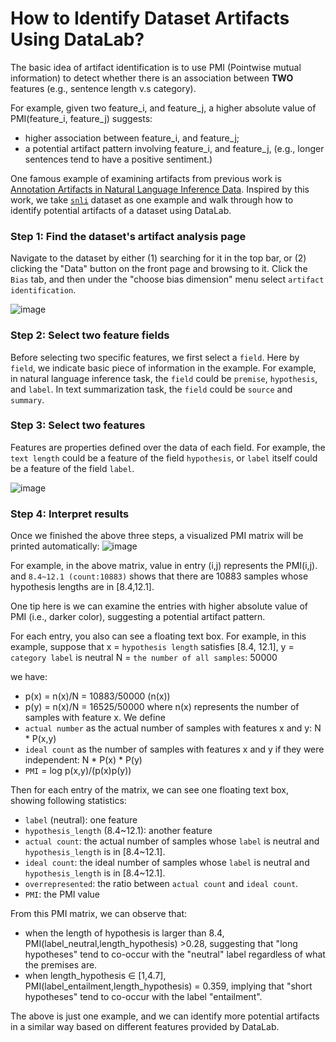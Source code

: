 # How to Identify Dataset Artifacts Using DataLab?


The basic idea of artifact identification is to use PMI (Pointwise mutual information) to detect whether there
is an association between **TWO** features (e.g., sentence length v.s category).

For example, given two feature_i, and feature_j, a higher absolute value of PMI(feature_i, feature_j) 
suggests: 
* higher association between feature_i, and feature_j; 
* a potential artifact pattern involving feature_i, and feature_j, (e.g., longer sentences tend to have a positive sentiment.)


One famous example of examining artifacts from previous work is [Annotation Artifacts in Natural Language Inference Data](https://arxiv.org/pdf/1803.02324.pdf).
Inspired by this work, we take [`snli`](http://datalab.nlpedia.ai/normal_dataset/617794bfb7314cb4146d2384/dataset_bias) dataset 
as one example and walk through how to identify potential artifacts of a dataset using DataLab.
 


### Step 1: Find the dataset's artifact analysis page
Navigate to the dataset by either (1) searching for it in the top bar, or (2) clicking the "Data" button on the front page and browsing to it.
Click the `Bias` tab, and then under the "choose bias dimension" menu select `artifact identification`.

![image](https://user-images.githubusercontent.com/59123869/154880168-d6def7f6-2833-4665-a490-3cb09fd199d4.png)


### Step 2: Select two feature fields

Before selecting two specific features, we first select a `field`.
Here by `field`, we indicate basic piece of information in the example.
For example, in natural language inference task, the `field` could be `premise`, `hypothesis`, and `label`.
In text summarization task, the `field` could be `source` and `summary`.


### Step 3: Select two features
Features are properties defined over the data of each field. For example,
the `text length` could be a feature of the field `hypothesis`, or `label` itself could be a feature of the field `label`.

![image](https://user-images.githubusercontent.com/59123869/154881277-c1b1de9a-3a07-4446-8a2b-e9fbad161d75.png)



### Step 4: Interpret results
Once we finished the above three steps, a visualized PMI matrix will be printed automatically:
![image](https://user-images.githubusercontent.com/59123869/154881323-0e614f18-571d-4340-b991-91e5b35f3f80.png)


For example, in the above matrix, value in entry (i,j) represents the PMI(i,j).
and `8.4~12.1 (count:10883)` shows that there are 10883 samples whose hypothesis lengths are in [8.4,12.1].


One tip here is we can examine the entries with higher absolute value of PMI (i.e., darker color), suggesting a potential artifact pattern.

For each entry, you also can see a floating text box. For example, in this example, suppose that
x = `hypothesis length` satisfies [8.4, 12.1],
y = `category label` is neutral
N = `the number of all samples`: 50000

we have:

* p(x) = n(x)/N = 10883/50000  (n(x))
* p(y) = n(x)/N = 16525/50000
where n(x) represents the number of samples with feature x.
We define
* `actual number` as the actual number of samples with features x and y: N * P(x,y) 
* `ideal count` as the number of samples with features x and y if they were independent: N * P(x) * P(y)
* `PMI` = log p(x,y)/(p(x)p(y))

Then for each entry of the matrix, we can see one floating text box, showing following statistics:
* `label` (neutral): one feature
* `hypothesis_length` (8.4~12.1): another feature
* `actual count`: the actual number of samples whose `label` is neutral and `hypothesis_length` is in [8.4~12.1].
* `ideal count`: the ideal number of samples whose `label` is neutral and `hypothesis_length` is in [8.4~12.1].
* `overrepresented`: the ratio between `actual count` and `ideal count`.
* `PMI`: the PMI value  

From this PMI matrix, we can observe that:
* when the length of hypothesis is larger than 8.4, PMI(label_neutral,length_hypothesis) >0.28, suggesting that "long hypotheses" tend to co-occur with 
  the "neutral" label regardless of what the premises are.
* when length_hypothesis ∈ [1,4.7], PMI(label_entailment,length_hypothesis) = 0.359, implying that "short hypotheses" tend to co-occur 
  with the label "entailment".

The above is just one example, and we can identify more potential artifacts in a similar way based on different features provided by DataLab.
